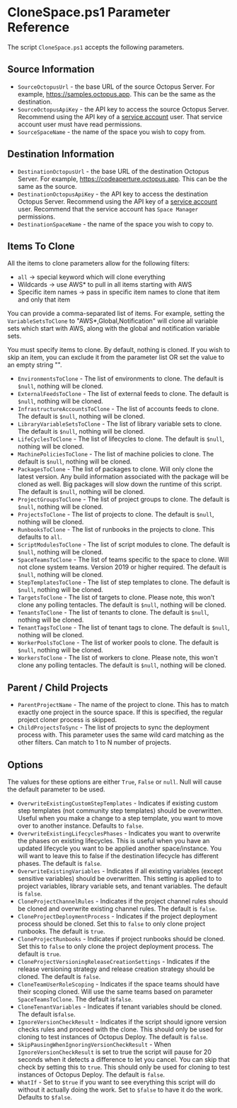 # CloneSpace.ps1 Parameter Reference

The script `CloneSpace.ps1` accepts the following parameters.

## Source Information
- `SourceOctopusUrl` - the base URL of the source Octopus Server.  For example, https://samples.octopus.app.  This can be the same as the destination.
- `SourceOctopusApiKey` - the API key to access the source Octopus Server.  Recommend using the API key of a [service account](https://octopus.com/docs/security/users-and-teams/service-accounts) user.  That service account user must have read permissions.
- `SourceSpaceName` - the name of the space you wish to copy from.

## Destination Information
- `DestinationOctopusUrl` - the base URL of the destination Octopus Server. For example, https://codeaperture.octopus.app.  This can be the same as the source.
- `DestinationOctopusApiKey` - the API key to access the destination Octopus Server.  Recommend using the API key of a [service account](https://octopus.com/docs/security/users-and-teams/service-accounts) user.  Recommend that the service account has `Space Manager` permissions.
- `DestinationSpaceName` - the name of the space you wish to copy to.

## Items To Clone

All the items to clone parameters allow for the following filters:
- `all` -> special keyword which will clone everything
- Wildcards -> use AWS* to pull in all items starting with AWS
- Specific item names -> pass in specific item names to clone that item and only that item

You can provide a comma-separated list of items.  For example, setting the `VariableSetsToClone` to "AWS*,Global,Notification" will clone all variable sets which start with AWS, along with the global and notification variable sets.  

You must specify items to clone.  By default, nothing is cloned.  If you wish to skip an item, you can exclude it from the parameter list OR set the value to an empty string "".  

- `EnvironmentsToClone` - The list of environments to clone.  The default is `$null`, nothing will be cloned.
- `ExternalFeedsToClone` - The list of external feeds to clone.  The default is `$null`, nothing will be cloned.
- `InfrastructureAccountsToClone` - The list of accounts feeds to clone.  The default is `$null`, nothing will be cloned.
- `LibraryVariableSetsToClone` - The list of library variable sets to clone. The default is `$null`, nothing will be cloned.
- `LifeCyclesToClone` - The list of lifecycles to clone.  The default is `$null`, nothing will be cloned.
- `MachinePoliciesToClone` - The list of machine policies to clone.  The default is `$null`, nothing will be cloned.
- `PackagesToClone` - The list of packages to clone.  Will only clone the latest version.  Any build information associated with the package will be cloned as well. Big packages will slow down the runtime of this script. The default is `$null`, nothing will be cloned.
- `ProjectGroupsToClone` - The list of project groups to clone.  The default is `$null`, nothing will be cloned.
- `ProjectsToClone` - The list of projects to clone. The default is `$null`, nothing will be cloned.
- `RunbooksToClone` -  The list of runbooks in the projects to clone.  This defaults to `all`.
- `ScriptModulesToClone` - The list of script modules to clone. The default is `$null`, nothing will be cloned.
- `SpaceTeamsToClone` - The list of teams specific to the space to clone.  Will not clone system teams.  Version 2019 or higher required. The default is `$null`, nothing will be cloned.
- `StepTemplatesToClone` - The list of step templates to clone.  The default is `$null`, nothing will be cloned.
- `TargetsToClone` - The list of targets to clone.  Please note, this won't clone any polling tentacles. The default is `$null`, nothing will be cloned.
- `TenantsToClone` - The list of tenants to clone.  The default is `$null`, nothing will be cloned.
- `TenantTagsToClone` - The list of tenant tags to clone.  The default is `$null`, nothing will be cloned.
- `WorkerPoolsToClone` - The list of worker pools to clone.  The default is `$null`, nothing will be cloned.
- `WorkersToClone` - The list of workers to clone.  Please note, this won't clone any polling tentacles. The default is `$null`, nothing will be cloned.        

## Parent / Child Projects
- `ParentProjectName` - The name of the project to clone.  This has to match exactly one project in the source space.  If this is specified, the regular project cloner process is skipped.
- `ChildProjectsToSync` - The list of projects to sync the deployment process with.   This parameter uses the same wild card matching as the other filters.  Can match to 1 to N number of projects.

## Options

The values for these options are either `True`, `False` or `null`.  Null will cause the default parameter to be used.

- `OverwriteExistingCustomStepTemplates` - Indicates if existing custom step templates (not community step templates) should be overwritten.  Useful when you make a change to a step template, you want to move over to another instance.  Defaults to `false`.
- `OverwriteExistingLifecyclesPhases` - Indicates you want to overwrite the phases on existing lifecycles.  This is useful when you have an updated lifecycle you want to be applied another space/instance.  You will want to leave this to false if the destination lifecycle has different phases.  The default is `false`.
- `OverwriteExistingVariables` - Indicates if all existing variables (except sensitive variables) should be overwritten.  This setting is applied to to project variables, library variable sets, and tenant variables.  The default is `false`.
- `CloneProjectChannelRules` - Indicates if the project channel rules should be cloned and overwrite existing channel rules.  The default is `false`.
- `CloneProjectDeploymentProcess` - Indicates if the project deployment process should be cloned.  Set this to `false` to only clone project runbooks.  The default is `true`.
- `CloneProjectRunbooks` - Indicates if project runbooks should be cloned.  Set this to `false` to only clone the project deployment process.  The default is `true`.
- `CloneProjectVersioningReleaseCreationSettings` - Indicates if the release versioning strategy and release creation strategy should be cloned.  The default is `false`.
- `CloneTeamUserRoleScoping` - Indicates if the space teams should have their scoping cloned.  Will use the same teams based on parameter `SpaceTeamsToClone`.  The default is`false`.
- `CloneTenantVariables` - Indicates if tenant variables should be cloned.  The default is`false`.
- `IgnoreVersionCheckResult` - Indicates if the script should ignore version checks rules and proceed with the clone.  This should only be used for cloning to test instances of Octopus Deploy.  The default is `false`.
- `SkipPausingWhenIgnoringVersionCheckResult` - When `IgnoreVersionCheckResult` is set to true the script will pause for 20 seconds when it detects a difference to let you cancel.  You can skip that check by setting this to `true`. This should only be used for cloning to test instances of Octopus Deploy.  The default is `false`.
- `WhatIf` - Set to `$true` if you want to see everything this script will do without it actually doing the work.  Set to `$false` to have it do the work.  Defaults to `$false`.